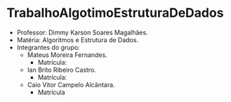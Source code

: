 # TrabalhoAlgotimoEstruturaDeDados
- Professor: Dimmy Karson Soares Magalhães.
- Matéria: Algoritmos e Estrutura de Dados.
- Integrantes do grupo:
  - Mateus Moreira Fernandes.
    - Matrícula:
  - Ian Brito Ribeiro Castro.
    - Matrícula:
  - Caio Vitor Campelo Alcântara.
    - Matrícula
